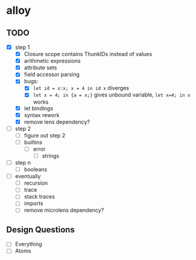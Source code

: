 # alloy

## TODO
- [x] step 1
  - [x] Closure scope contains ThunkIDs instead of values
  - [x] arithmetic expressions
  - [x] attribute sets
  - [x] field accessor parsing
  - [x] bugs:
    - [x] `let id = x:x; x = 4 in id x` diverges
    - [x] `let x = 4; in {a = x;}` gives unbound variable, `let x=4; in x` works
  - [x] let bindings
  - [x] syntax rework
  - [x] remove lens dependency?
- [ ] step 2
  - [ ] figure out step 2
  - [ ] builtins
    - [ ] error
      - [ ] strings
- [ ] step n
  - [ ] booleans
- [ ] eventually
  - [ ] recursion
  - [ ] trace
  - [ ] stack traces
  - [ ] imports
  - [ ] remove microlens dependency?

## Design Questions
- [ ] Everything
- [ ] Atoms
